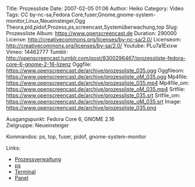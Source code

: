 Title: Prozessliste
Date: 2007-02-05 01:06
Author: Heiko
Category: Video
Tags: CC by-nc-sa,Fedora Core,fuser,Gnome,gnome-system-monitor,Linux,Neueinsteiger,Ogg Theora,pid,pidof,Prozess,ps,screencast,Systemüberwachung,top
Slug: Prozessliste
Album: https://www.openscreencast.de
Duration: 290000
License: http://creativecommons.org/licenses/by-nc-sa/2.0/
Licenseom: http://creativecommons.org/licenses/by-sa/2.0/
Youtube: PLu7a1Exixw
Vimeo: 14462777
Tumblr: http://openscreencast.tumblr.com/post/8300296467/prozessliste-fedora-core-6-gnome-2-16-lizenz
Oggfile: https://www.openscreencast.de/archive/prozessliste_035.ogg
Oggfileom: https://www.openscreencast.de/archive/prozessliste_oM_035.ogg
Mp4file: https://www.openscreencast.de/archive/prozessliste_035.mp4
Mp4file_om: https://www.openscreencast.de/archive/prozessliste_oM_035.mp4
Srtfile: https://www.openscreencast.de/archive/prozessliste_035.srt
Srtfile_om: https://www.openscreencast.de/archive/prozessliste_oM_035.srt
Image: https://www.openscreencast.de/archive/prozessliste_035.png

Ausgangspunkt: Fedora Core 6, GNOME 2.16  
Zielgruppe: Neueinsteiger  

Kommandos: ps, top, fuser, pidof, gnome-system-monitor

Links:

  * [Prozessverwaltung](http://www.selflinux.org/selflinux/html/prozessverwaltung.html)
  * [ps](http://www.linux-ag.de/linux/LHB/node96.html)
  * [Terminal](http://de.wikipedia.org/wiki/Terminalemulation)
  * [Panel](http://de.wikipedia.org/wiki/Taskleiste)

